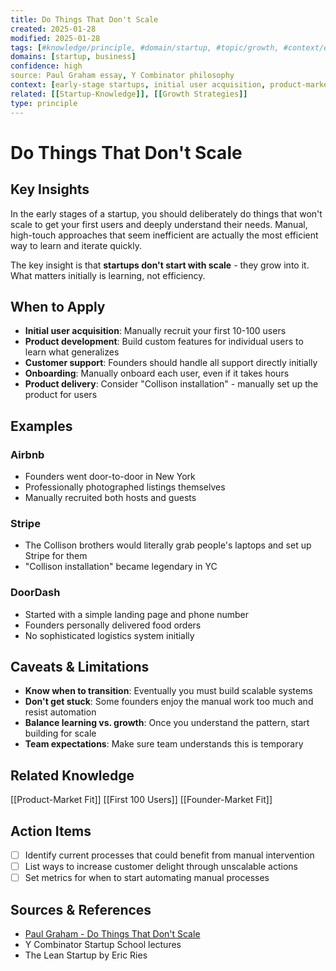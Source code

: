 ```yaml
---
title: Do Things That Don't Scale
created: 2025-01-28
modified: 2025-01-28
tags: [#knowledge/principle, #domain/startup, #topic/growth, #context/early-stage]
domains: [startup, business]
confidence: high
source: Paul Graham essay, Y Combinator philosophy
context: [early-stage startups, initial user acquisition, product-market fit]
related: [[Startup-Knowledge]], [[Growth Strategies]]
type: principle
---
```


# Do Things That Don't Scale

## Key Insights

In the early stages of a startup, you should deliberately do things that won't scale to get your first users and deeply understand their needs. Manual, high-touch approaches that seem inefficient are actually the most efficient way to learn and iterate quickly.

The key insight is that **startups don't start with scale** - they grow into it. What matters initially is learning, not efficiency.

## When to Apply

- **Initial user acquisition**: Manually recruit your first 10-100 users
- **Product development**: Build custom features for individual users to learn what generalizes
- **Customer support**: Founders should handle all support directly initially
- **Onboarding**: Manually onboard each user, even if it takes hours
- **Product delivery**: Consider "Collison installation" - manually set up the product for users

## Examples

### Airbnb
- Founders went door-to-door in New York
- Professionally photographed listings themselves
- Manually recruited both hosts and guests

### Stripe
- The Collison brothers would literally grab people's laptops and set up Stripe for them
- "Collison installation" became legendary in YC

### DoorDash
- Started with a simple landing page and phone number
- Founders personally delivered food orders
- No sophisticated logistics system initially

## Caveats & Limitations

- **Know when to transition**: Eventually you must build scalable systems
- **Don't get stuck**: Some founders enjoy the manual work too much and resist automation
- **Balance learning vs. growth**: Once you understand the pattern, start building for scale
- **Team expectations**: Make sure team understands this is temporary

## Related Knowledge
[[Product-Market Fit]]
[[First 100 Users]]
[[Founder-Market Fit]]

## Action Items
- [ ] Identify current processes that could benefit from manual intervention
- [ ] List ways to increase customer delight through unscalable actions
- [ ] Set metrics for when to start automating manual processes

## Sources & References
- [Paul Graham - Do Things That Don't Scale](http://paulgraham.com/ds.html)
- Y Combinator Startup School lectures
- The Lean Startup by Eric Ries
